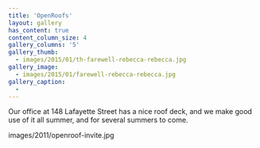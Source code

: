 ```yaml
---
title: 'OpenRoofs'
layout: gallery
has_content: true
content_column_size: 4
gallery_columns: '5'
gallery_thumb: 
  - images/2015/01/th-farewell-rebecca-rebecca.jpg
gallery_image:
  - images/2015/01/farewell-rebecca-rebecca.jpg
gallery_caption: 
  - 
---
```


Our office at 148 Lafayette Street has a nice roof deck, and we make good use of it all summer, and for several summers to come.

images/2011/openroof-invite.jpg